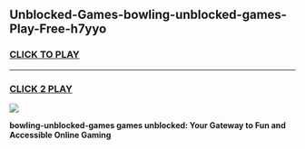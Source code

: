
## Unblocked-Games-bowling-unblocked-games-Play-Free-h7yyo
<h3>
<a href="https://premium76.site?title=bowling-unblocked-games&ref=10A">CLICK TO PLAY</a></h3>
<hr>

<h3>
<a href="https://premium76.site?title=bowling-unblocked-games&ref=10A">CLICK 2 PLAY</a>
  
</h3>

<a href="https://premium76.site?title=bowling-unblocked-games&ref=10A"><img src="https://clearcache.store/games.png"></a>


**bowling-unblocked-games games unblocked: Your Gateway to Fun and Accessible Online Gaming**
